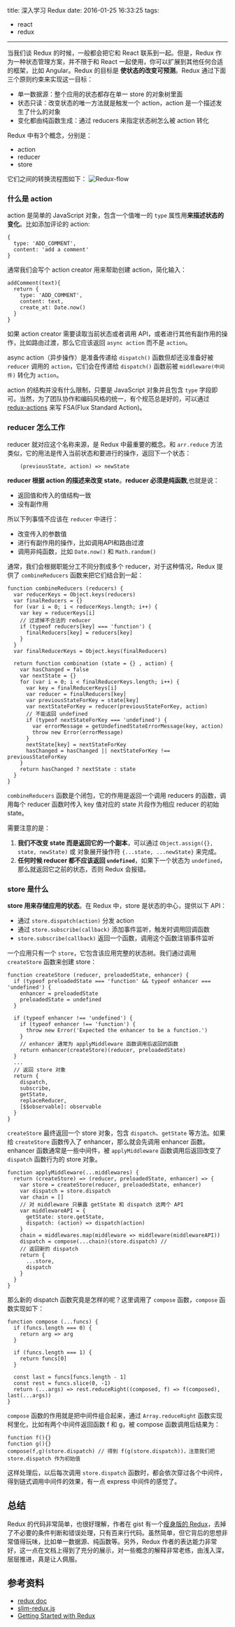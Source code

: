 title: 深入学习 Redux
date: 2016-01-25 16:33:25
tags:
- react
- redux
---

当我们谈 Redux 的时候，一般都会把它和 React 联系到一起。但是，Redux 作为一种状态管理方案，并不限于和 React 一起使用，你可以扩展到其他任何合适的框架，比如 Angular。Redux 的目标是 **使状态的改变可预测**。Redux 通过下面三个原则约束来实现这一目标：

- 单一数据源：整个应用的状态都存在单一 store 的对象树里面
- 状态只读：改变状态的唯一方法就是触发一个 action，action 是一个描述发生了什么的对象
- 变化都由纯函数生成：通过 reducers 来指定状态树怎么被 action 转化

Redux 中有3个概念，分别是：

- action
- reducer
- store

它们之间的转换流程图如下：
![Redux-flow](/image/blog/redux-flow.png)

### 什么是 action

action 是简单的 JavaScript 对象，包含一个值唯一的 `type` 属性用**来描述状态的变化**。比如添加评论的 action:

```
{
  type: 'ADD_COMMENT',
  content: 'add a comment'
}
```

通常我们会写个 action creator 用来帮助创建 action，简化输入：

```
addComment(text){
  return {
    type: 'ADD_COMMENT',
    content: text,
    create_at: Date.now()
  }
}
```

如果 action creator 需要读取当前状态或者调用 API，或者进行其他有副作用的操作，比如路由过渡，那么它应该返回 `async action` 而不是 `action`。

async action（异步操作）是准备传递给 `dispatch()` 函数但却还没准备好被 `reducer` 调用的 `action`，它们会在传递给 `dispatch()` 函数前被 `middleware(中间件)` 转化为 `action`。

action 的结构并没有什么限制，只要是 JavaScript 对象并且包含 `type` 字段即可。当然，为了团队协作和编码风格的统一，有个规范总是好的，可以通过[redux-actions](https://github.com/acdlite/redux-actions) 来写 FSA(Flux Standard Action)。

### reducer 怎么工作

reducer 就对应这个名称来源，是 Redux 中最重要的概念。和 `arr.reduce` 方法类似，它的用法是传入当前状态和要进行的操作，返回下一个状态：

```
    (previousState, action) => newState
```
**reducer 根据 action 的描述来改变 state**。**reducer 必须是纯函数**,也就是说：

- 返回值和传入的值结构一致
- 没有副作用

所以下列事情不应该在 `reducer` 中进行：

- 改变传入的参数值
- 进行有副作用的操作，比如调用API和路由过渡
- 调用非纯函数，比如 `Date.now()` 和 `Math.random()`

通常，我们会根据职能分工不同分割成多个 reducer，对于这种情况，Redux 提供了 `combineReducers` 函数来把它们结合到一起：

```
function combineReducers (reducers) {
  var reducerKeys = Object.keys(reducers)
  var finalReducers = {}
  for (var i = 0; i < reducerKeys.length; i++) {
    var key = reducerKeys[i]
    // 过滤掉不合法的 reducer
    if (typeof reducers[key] === 'function') {
      finalReducers[key] = reducers[key]
    }
  }
  var finalReducerKeys = Object.keys(finalReducers)

  return function combination (state = {} , action) {
    var hasChanged = false
    var nextState = {}
    for (var i = 0; i < finalReducerKeys.length; i++) {
      var key = finalReducerKeys[i]
      var reducer = finalReducers[key]
      var previousStateForKey = state[key]
      var nextStateForKey = reducer(previousStateForKey, action)
      // 不能返回 undefined
      if (typeof nextStateForKey === 'undefined') {
        var errorMessage = getUndefinedStateErrorMessage(key, action)
        throw new Error(errorMessage)
      }
      nextState[key] = nextStateForKey
      hasChanged = hasChanged || nextStateForKey !== previousStateForKey
    }
    return hasChanged ? nextState : state
  }
}
```

`combineReducers` 函数是个闭包，它的作用是返回一个调用 reducers 的函数，调用每个 reducer 函数时传入 key 值对应的 state 片段作为相应 reducer 的初始 state。

需要注意的是：

1. **我们不改变 state 而是返回它的一个副本**，可以通过 `Object.assign({}, state, newState)` 或 对象展开操作符 `{...state, ...newState}` 来完成。
2. **任何时候 reducer 都不应该返回 `undefined`**，如果下一个状态为 `undefined`，那么就返回它之前的状态，否则 Redux 会报错。

### store 是什么

**store 用来存储应用的状态**。在 Redux 中，store 是状态的中心，提供以下 API：

- 通过 `store.dispatch(action)` 分发 action
- 通过 `store.subscribe(callback)` 添加事件监听，触发时调用回调函数
- `store.subscribe(callback)` 返回一个函数，调用这个函数注销事件监听

一个应用只有一个 `store`，它包含该应用完整的状态树。我们通过调用 `createStore` 函数来创建 store：

```
function createStore (reducer, preloadedState, enhancer) {
  if (typeof preloadedState === 'function' && typeof enhancer === 'undefined') {
    enhancer = preloadedState
    preloadedState = undefined
  }

  if (typeof enhancer !== 'undefined') {
    if (typeof enhancer !== 'function') {
      throw new Error('Expected the enhancer to be a function.')
    }
    // enhancer 通常为 applyMiddleware 函数调用后返回的函数
    return enhancer(createStore)(reducer, preloadedState)
  }
  ...
  // 返回 store 对象
  return {
    dispatch,
    subscribe,
    getState,
    replaceReducer,
    [$$observable]: observable
  }
}
```

`createStore` 最终返回一个 store 对象，包含 `dispatch`、`getState` 等方法。如果给 `createStore` 函数传入了 enhancer，那么就会先调用 enhancer 函数。enhancer 函数通常是一些中间件，被 `applyMiddleware` 函数调用后返回改变了 `dispatch` 函数行为的 store 对象。

```
function applyMiddleware(...middlewares) {
  return (createStore) => (reducer, preloadedState, enhancer) => {
    var store = createStore(reducer, preloadedState, enhancer)
    var dispatch = store.dispatch
    var chain = []
    // 对 middleware 只暴露 getState 和 dispatch 这两个 API
    var middlewareAPI = {
      getState: store.getState,
      dispatch: (action) => dispatch(action)
    }
    chain = middlewares.map(middleware => middleware(middlewareAPI))
    dispatch = compose(...chain)(store.dispatch) //
    // 返回新的 dispatch
    return {
      ...store,
      dispatch
    }
  }
}
```

那么新的 dispatch 函数究竟是怎样的呢？这里调用了 `compose` 函数，`compose` 函数实现如下：

```
function compose (...funcs) {
  if (funcs.length === 0) {
    return arg => arg
  }

  if (funcs.length === 1) {
    return funcs[0]
  }

  const last = funcs[funcs.length - 1]
  const rest = funcs.slice(0, -1)
  return (...args) => rest.reduceRight((composed, f) => f(composed), last(...args))
}
```

`compose` 函数的作用就是把中间件组合起来，通过 `Array.reduceRight` 函数实现柯里化，比如有两个中间件返回函数 f 和 g，被 compose 函数调用后结果为：

```
function f(){}
function g(){}
compose(f,g)(store.dispatch) // 得到 f(g(store.dispatch))，注意我们把 store.dispatch 作为初始值
```

这样处理后，以后每次调用 `store.dispatch` 函数时，都会依次穿过各个中间件，得到链式调用中间件的效果，有一点 express 中间件的感觉了。

## 总结

Redux 的代码非常简单，也很好理解，作者在 gist 有一个[瘦身版的 Redux](https://gist.github.com/gaearon/ffd88b0e4f00b22c3159)，去掉了不必要的条件判断和错误处理，只有百来行代码。虽然简单，但它背后的思想非常值得玩味，比如单一数据源、纯函数等。另外，Redux 作者的表达能力非常好，这一点在文档上得到了充分的展示，对一些概念的解释非常老练，由浅入深，层层推进，真是让人佩服。

## 参考资料
- [redux doc](http://redux.js.org/)
- [slim-redux.js](https://gist.github.com/gaearon/ffd88b0e4f00b22c3159)
- [Getting Started with Redux](https://egghead.io/series/getting-started-with-redux)
